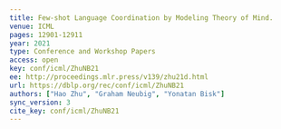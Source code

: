 ```yaml
---
title: Few-shot Language Coordination by Modeling Theory of Mind.
venue: ICML
pages: 12901-12911
year: 2021
type: Conference and Workshop Papers
access: open
key: conf/icml/ZhuNB21
ee: http://proceedings.mlr.press/v139/zhu21d.html
url: https://dblp.org/rec/conf/icml/ZhuNB21
authors: ["Hao Zhu", "Graham Neubig", "Yonatan Bisk"]
sync_version: 3
cite_key: conf/icml/ZhuNB21
---
```

